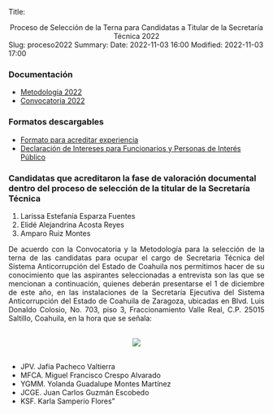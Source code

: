 Title: <center>Proceso de Selección de la Terna para Candidatas a Titular de la Secretaría Técnica 2022</center>
Slug: proceso2022
Summary:
Date: 2022-11-03 16:00
Modified: 2022-11-03 17:00

<!-- <center>

<hr class="mb-1" style="height:2px;border-width:0;color:#696969;background-color:#696969"> 

<h2 class="mt-3"> Formulario de registro</h2>


<a class="btn btn-info btn-block mt-3" href="https://forms.gle/jcpDqSvX6w1a6T748" style="color:white" role="button">Registrese aquí</a>


<hr class="mt-1" style="height:2px;border-width:0;color:#696969;background-color:#696969">

</center> -->

### Documentación

* [Metodología 2022](comision-proyecto-metodologia.pdf)
* [Convocatoria 2022](convocatoria-2022.pdf)

### Formatos descargables

* [Formato para acreditar experiencia](formato-para-acreditacion-experiencia.docx)
* [Declaración de Intereses para Funcionarios y Personas de Interés Público](declaracion-de-intereses-funcionarios-y-personas-de-interes-publico.xlsx)

### Candidatas que acreditaron la fase de valoración documental dentro del proceso de selección de la titular de la Secretaría Técnica

1. Larissa Estefanía Esparza Fuentes
2. Elidé Alejandrina Acosta Reyes
3. Amparo Ruiz Montes


<p align="justify">De acuerdo con la Convocatoria y la Metodología para la selección de la terna de las candidatas para ocupar el cargo de Secretaria Técnica del Sistema Anticorrupción del Estado de Coahuila nos permitimos hacer de su conocimiento que las aspirantes seleccionadas a entrevista son las que se mencionan a continuación, quienes deberán presentarse el 1 de diciembre de este año, en las instalaciones de la Secretaría Ejecutiva del Sistema Anticorrupción del Estado de Coahuila de Zaragoza, ubicadas en Blvd. Luis Donaldo Colosio, No. 703, piso 3, Fraccionamiento Valle Real, C.P. 25015 Saltillo, Coahuila, en la hora que se señala:</p>

<br>
<center>
<img src="calificaciones.PNG"></center>

<br>

* JPV. Jafia Pacheco Valtierra
* MFCA. Miguel Francisco Crespo Alvarado
* YGMM. Yolanda Guadalupe Montes Martínez
* JCGE. Juan Carlos Guzmán Escobedo
* KSF. Karla Samperio Flores”